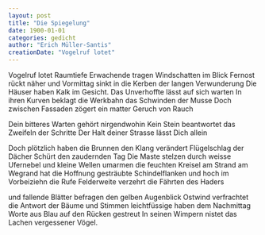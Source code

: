 ```yaml
---
layout: post
title: "Die Spiegelung"
date: 1900-01-01
categories: gedicht
author: "Erich Müller-Santis"
creationDate: "Vogelruf lotet"
---
```

Vogelruf lotet
Raumtiefe
Erwachende tragen Windschatten im Blick
Fernost rückt näher
und Vormittag sinkt in die Kerben
der langen Verwunderung
Die Häuser haben Kalk im Gesicht.
Das Unverhoffte
lässt auf sich warten
In ihren Kurven beklagt
die Werkbahn das Schwinden der Musse
Doch zwischen Fassaden zögert
ein matter Geruch von Rauch

Dein bitteres Warten gehört
nirgendwohin
Kein Stein beantwortet das Zweifeln der Schritte
Der Halt deiner Strasse
lässt Dich allein

Doch
plötzlich haben
die Brunnen den Klang verändert
Flügelschlag der Dächer
Schürt den zaudernden Tag
Die Maste stelzen
durch weisse Ufernebel
und kleine Wellen umarmen
die feuchten Kreisel am Strand
am Wegrand hat die Hoffnung
gesträubte Schindelflanken
und hoch im Vorbeiziehn die Rufe
Felderweite verzehrt
die Fährten des Haders

und fallende Blätter befragen
den gelben Augenblick
Ostwind verfrachtet die Antwort der Bäume
und Stimmen
leichtfüssige haben
dem Nachmittag Worte aus Blau
auf den Rücken gestreut
In seinen Wimpern nistet
das Lachen vergessener Vögel.
